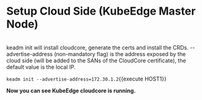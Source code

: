 # Setup Cloud Side (KubeEdge Master Node)
<br>
keadm init will install cloudcore, generate the certs and install the CRDs.     
--advertise-address (non-mandatory flag) is the address exposed by the cloud side (will be added to the SANs of the CloudCore certificate), the default value is the local IP.

`keadm init --advertise-address=172.30.1.2`{{execute HOST1}}


**Now you can see KubeEdge cloudcore is running.**
